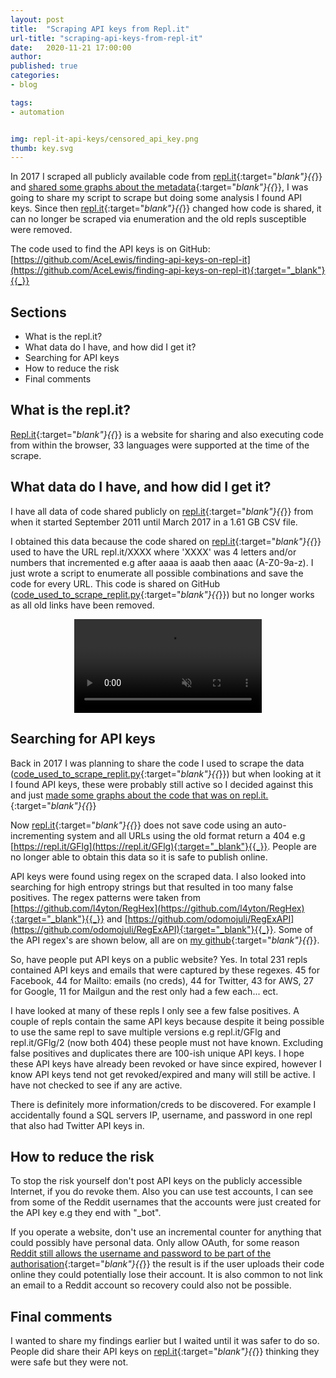 ```yaml
---
layout: post
title:  "Scraping API keys from Repl.it"
url-title: "scraping-api-keys-from-repl-it"
date:   2020-11-21 17:00:00
author:
published: true
categories:
- blog

tags:
- automation


img: repl-it-api-keys/censored_api_key.png
thumb: key.svg
---
```


In 2017 I scraped all publicly available code from [repl.it](https://repl.it/){:target="_blank"}{{_}} and [shared some graphs about the metadata](/blog/a-quick-look-at-repl-it-data){:target="_blank"}{{_}}, I was going to share my script to scrape but doing some analysis I found API keys. Since then [repl.it](https://repl.it/){:target="_blank"}{{_}} changed how code is shared, it can no longer be scraped via enumeration and the old repls susceptible were removed.

The code used to find the API keys is on GitHub: [https://github.com/AceLewis/finding-api-keys-on-repl-it](https://github.com/AceLewis/finding-api-keys-on-repl-it){:target="_blank"}{{_}}
<!--more-->

## Sections

 * What is the repl.it?
 * What data do I have, and how did I get it?
 * Searching for API keys
 * How to reduce the risk
 * Final comments

## What is the repl.it?

[Repl.it](https://repl.it/){:target="_blank"}{{_}} is a website for sharing and also executing code from within the browser, 33 languages were supported at the time of the scrape.

## What data do I have, and how did I get it?

I have all data of code shared publicly on [repl.it](https://repl.it/){:target="_blank"}{{_}} from when it started September 2011 until March 2017 in a 1.61 GB CSV file.

I obtained this data because the code shared on [repl.it](https://repl.it/){:target="_blank"}{{_}} used to have the URL repl.it/XXXX where 'XXXX' was 4 letters and/or numbers that incremented e.g after aaaa is aaab then aaac (A-Z0-9a-z). I just wrote a script to enumerate all possible combinations and save the code for every URL. This code is shared on GitHub ([code_used_to_scrape_replit.py](https://github.com/AceLewis/finding-api-keys-on-repl-it/blob/main/code_used_to_scrape_replit.py){:target="_blank"}{{_}}) but no longer works as all old links have been removed.

<video autoplay loop muted style="display:block; margin: 0 auto;">
  <source type="video/webm" src="/assets/img/blog/repl-it-api-keys/repl-t_capture.mp4">
</video>

## Searching for API keys

Back in 2017 I was planning to share the code I used to scrape the data ([code_used_to_scrape_replit.py](https://github.com/AceLewis/finding-api-keys-on-repl-it/blob/main/code_used_to_scrape_replit.py){:target="_blank"}{{_}}) but when looking at it I found API keys, these were probably still active so I decided against this and just [made some graphs about the code that was on repl.it.](/blog/a-quick-look-at-repl-it-data){:target="_blank"}{{_}}

Now [repl.it](https://repl.it/){:target="_blank"}{{_}} does not save code using an auto-incrementing system and all URLs using the old format return a 404 e.g [https://repl.it/GFlg](https://repl.it/GFlg){:target="_blank"}{{_}}. People are no longer able to obtain this data so it is safe to publish online.

API keys were found using regex on the scraped data. I also looked into searching for high entropy strings but that resulted in too many false positives. The regex patterns were taken from [https://github.com/l4yton/RegHex](https://github.com/l4yton/RegHex){:target="_blank"}{{_}} and [https://github.com/odomojuli/RegExAPI](https://github.com/odomojuli/RegExAPI){:target="_blank"}{{_}}. Some of the API regex's are shown below, all are on [my github](https://github.com/AceLewis/finding-api-keys-on-repl-it){:target="_blank"}{{_}}.

<script src="http://gist-it.appspot.com/github/AceLewis/finding-api-keys-on-repl-it/blob/main/scrape_replit_data_for_api_keys.py?slice=61:65&footer=minimal" ></script>

So, have people put API keys on a public website? Yes. In total 231 repls contained API keys and emails that were captured by these regexes. 45 for Facebook, 44 for Mailto: emails (no creds), 44 for Twitter, 43 for AWS, 27 for Google, 11 for Mailgun and the rest only had a few each... ect.

I have looked at many of these repls I only see a few false positives. A couple of repls contain the same API keys because despite it being possible to use the same repl to save multiple versions e.g repl.it/GFlg and repl.it/GFlg/2 (now both 404) these people must not have known. Excluding false positives and duplicates there are 100-ish unique API keys. I hope these API keys have already been revoked or have since expired, however I know API keys tend not get revoked/expired and many will still be active. I have not checked to see if any are active.

There is definitely more information/creds to be discovered. For example I accidentally found a SQL servers IP, username, and password in one repl that also had Twitter API keys in.



## How to reduce the risk

To stop the risk yourself don't post API keys on the publicly accessible Internet, if you do revoke them. Also you can use test accounts, I can see from some of the Reddit usernames that the accounts were just created for the API key e.g they end with "_bot".

If you operate a website, don't use an incremental counter for anything that could possibly have personal data. Only allow OAuth, for some reason [Reddit still allows the username and password to be part of the authorisation](https://praw.readthedocs.io/en/latest/getting_started/authentication.html\#password-flow){:target="_blank"}{{_}} the result is if the user uploads their code online they could potentially lose their account. It is also common to not link an email to a Reddit account so recovery could also not be possible.

## Final comments

I wanted to share my findings earlier but I waited until it was safer to do so. People did share their API keys on [repl.it](https://repl.it/){:target="_blank"}{{_}} thinking they were safe but they were not.
